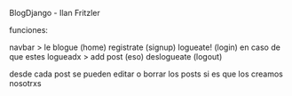 BlogDjango - Ilan Fritzler

funciones:

navbar > le blogue (home) registrate (signup) logueate! (login) 
en caso de que estes logueadx > add post (eso) deslogueate (logout)

desde cada post se pueden editar o borrar los posts si es que los creamos nosotrxs


